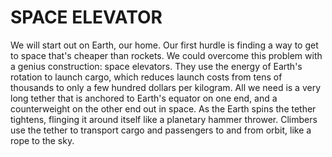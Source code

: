 # SPACE ELEVATOR

We will start out on Earth, our home. Our first hurdle is finding a way to get to space that's cheaper than rockets. We could overcome this problem with a genius construction: space elevators. They use the energy of Earth's rotation to launch cargo, which reduces launch costs from tens of thousands to only a few hundred dollars per kilogram. All we need is a very long tether that is anchored to Earth's equator on one end, and a counterweight on the other end out in space. As the Earth spins the tether tightens, flinging it around itself like a planetary hammer thrower. Climbers use the tether to transport cargo and passengers to and from orbit, like a rope to the sky.
